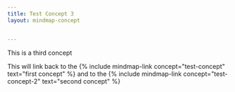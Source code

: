 ```yaml
---
title: Test Concept 3
layout: mindmap-concept


---
```


This is a third concept

This will link back to the {% include mindmap-link concept="test-concept" text="first concept" %} and to the {% include mindmap-link concept="test-concept-2" text="second concept" %}